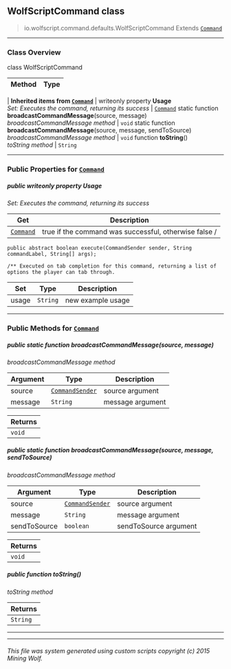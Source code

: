 ## WolfScriptCommand __class__

>io.wolfscript.command.defaults.WolfScriptCommand
>Extends [`Command`](..\Command.md)

---

### Class Overview

class WolfScriptCommand

Method | Type   
--- | :--- 
 |
__Inherited items from [`Command`](..\Command.md)__ |
 writeonly property __Usage__ <br> _Set: Executes the command, returning its success_ | [`Command`](..\Command.md)
static function __broadcastCommandMessage__(source, message) <br> _broadcastCommandMessage method_ | `void`
static function __broadcastCommandMessage__(source, message, sendToSource) <br> _broadcastCommandMessage method_ | `void`
 function __toString__() <br> _toString method_ | `String`





---


### Public Properties for [`Command`](..\Command.md)

##### <a id='usage'></a>public  writeonly property __Usage__

_Set: Executes the command, returning its success_

Get | Description
--- | --- 
[`Command`](..\Command.md) | true if the command was successful, otherwise false /
    public abstract boolean execute(CommandSender sender, String commandLabel, String[] args);

    /** Executed on tab completion for this command, returning a list of options the player can tab through.

Set | Type | Description  
--- | --- | --- 
usage | `String` | new example usage


---

### Public Methods for [`Command`](..\Command.md)

##### <a id='broadcastcommandmessage'></a>public static function __broadcastCommandMessage__(source, message)

_broadcastCommandMessage method_

Argument | Type | Description  
--- | --- | --- 
source | [`CommandSender`](..\CommandSender.md) | source argument
message | `String` | message argument

Returns | 
--- | 
`void` |


##### <a id='broadcastcommandmessage'></a>public static function __broadcastCommandMessage__(source, message, sendToSource)

_broadcastCommandMessage method_

Argument | Type | Description  
--- | --- | --- 
source | [`CommandSender`](..\CommandSender.md) | source argument
message | `String` | message argument
sendToSource | `boolean` | sendToSource argument

Returns | 
--- | 
`void` |


##### <a id='tostring'></a>public  function __toString__()

_toString method_

Returns | 
--- | 
`String` |


---


---


###### This file was system generated using custom scripts copyright (c) 2015 Mining Wolf.
	

